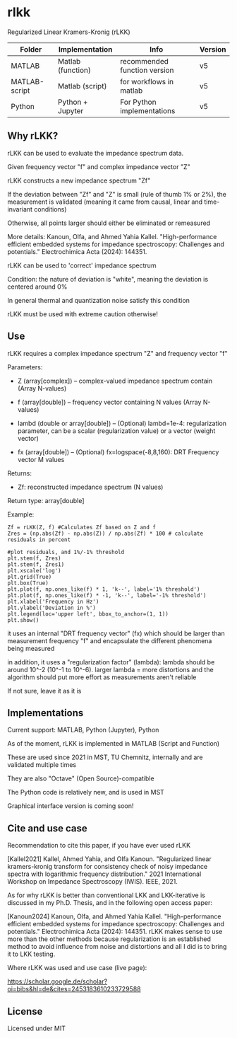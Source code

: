 # rlkk
Regularized Linear Kramers-Kronig (rLKK)

| Folder    | Implementation | Info | Version |
| --------  | -------------- | ---- | ------- |
| MATLAB | Matlab (function) | recommended function version | v5 |
| MATLAB-script | Matlab (script) | for workflows in matlab | v5 |
| Python | Python + Jupyter | For Python implementations | v5 |

## Why rLKK?
rLKK can be used to evaluate the impedance spectrum data. 

Given frequency vector "f" and complex impedance vector "Z"

rLKK constructs a new impedance spectrum "Zf"

If the deviation between "Zf" and "Z" is small (rule of thumb 1% or 2%), the measurement is validated (meaning it came from causal, linear and time-invariant conditions)

Otherwise, all points larger should either be eliminated or remeasured

More details: Kanoun, Olfa, and Ahmed Yahia Kallel. "High-performance efficient embedded systems for impedance spectroscopy: Challenges and potentials." Electrochimica Acta (2024): 144351.


rLKK can be used to 'correct' impedance spectrum

Condition: the nature of deviation is "white", meaning the deviation is centered around 0% 

In general thermal and quantization noise satisfy this condition

rLKK must be used with extreme caution otherwise!



## Use
rLKK requires a complex impedance spectrum "Z" and frequency vector "f"

Parameters:
* Z (array[complex]) – complex-valued impedance spectrum contain (Array N-values)

* f (array[double]) – frequency vector containing N values (Array N-values)

* lambd (double or array[double]) – (Optional) lambd=1e-4: regularization parameter, can be a scalar (regularization value) or a vector (weight vector)

* fx (array[double]) – (Optional) fx=logspace(-8,8,160): DRT Frequency vector M values


Returns:
* Zf: reconstructed impedance spectrum (N values)

 Return type:
array[double]



Example:
```
Zf = rLKK(Z, f) #Calculates Zf based on Z and f
Zres = (np.abs(Zf) - np.abs(Z)) / np.abs(Zf) * 100 # calculate residuals in percent

#plot residuals, and 1%/-1% threshold
plt.stem(f, Zres)
plt.stem(f, Zres1)
plt.xscale('log')
plt.grid(True)
plt.box(True)
plt.plot(f, np.ones_like(f) * 1, 'k--', label='1% threshold')
plt.plot(f, np.ones_like(f) * -1, 'k--', label='-1% threshold')
plt.xlabel('Frequency in Hz')
plt.ylabel('Deviation in %')
plt.legend(loc='upper left', bbox_to_anchor=(1, 1))
plt.show()

```



it uses an internal "DRT frequency vector" (fx) which should be larger than measurement frequency "f" and encapsulate the different phenomena being measured

in addition, it uses a "regularization factor" (lambda): lambda should be around 10^-2 (10^-1 to 10^-6). larger lambda = more distortions and the algorithm should put more effort as measurements aren't reliable

If not sure, leave it as it is


## Implementations
Current support: MATLAB, Python (Jupyter), Python


As of the moment, rLKK is implemented in MATLAB (Script and Function)

These are used since 2021 in MST, TU Chemnitz, internally and are validated multiple times

They are also "Octave" (Open Source)-compatible

The Python code is relatively new, and is used in MST

Graphical interface version is coming soon!


## Cite and use case
Recommendation to cite this paper, if you have ever used rLKK

 [Kallel2021] Kallel, Ahmed Yahia, and Olfa Kanoun. "Regularized linear kramers-kronig transform for consistency check of noisy impedance spectra with logarithmic frequency distribution." 2021 International Workshop on Impedance Spectroscopy (IWIS). IEEE, 2021.

As for why rLKK is better than conventional LKK and LKK-iterative is discussed in my Ph.D. Thesis, and in the following open access paper:

[Kanoun2024] Kanoun, Olfa, and Ahmed Yahia Kallel. "High-performance efficient embedded systems for impedance spectroscopy: Challenges and potentials." Electrochimica Acta (2024): 144351.
rLKK makes sense to use more than the other methods because regularization is an established method to avoid influence from noise and distortions and all I did is to bring it to LKK testing.


Where rLKK was used and use case (live page):

https://scholar.google.de/scholar?oi=bibs&hl=de&cites=2453183610233729588

## License
Licensed under MIT 
